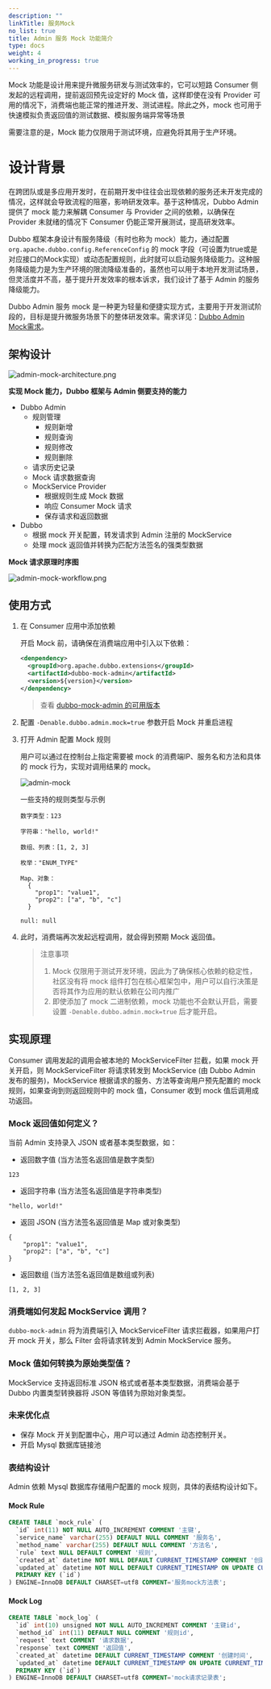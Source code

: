 ```yaml
---
description: ""
linkTitle: 服务Mock
no_list: true
title: Admin 服务 Mock 功能简介
type: docs
weight: 4
working_in_progress: true
---
```


Mock 功能是设计用来提升微服务研发与测试效率的，它可以短路 Consumer 侧发起的远程调用，提前返回预先设定好的 Mock 值，这样即使在没有 Provider 可用的情况下，消费端也能正常的推进开发、测试进程。除此之外，mock 也可用于快速模拟负责返回值的测试数据、模拟服务端异常等场景

需要注意的是，Mock 能力仅限用于测试环境，应避免将其用于生产环境。

# 设计背景
在跨团队或是多应用开发时，在前期开发中往往会出现依赖的服务还未开发完成的情况，这样就会导致流程的阻塞，影响研发效率。基于这种情况，Dubbo Admin 提供了 mock 能力来解耦 Consumer 与 Provider 之间的依赖，以确保在 Provider 未就绪的情况下 Consumer 仍能正常开展测试，提高研发效率。

Dubbo 框架本身设计有服务降级（有时也称为 mock）能力，通过配置 `org.apache.dubbo.config.ReferenceConfig` 的 mock 字段（可设置为true或是对应接口的Mock实现）或动态配置规则，此时就可以启动服务降级能力。这种服务降级能力是为生产环境的限流降级准备的，虽然也可以用于本地开发测试场景，但灵活度并不高，基于提升开发效率的根本诉求，我们设计了基于 Admin 的服务降级能力。

Dubbo Admin 服务 mock 是一种更为轻量和便捷实现方式，主要用于开发测试阶段的，目标是提升微服务场景下的整体研发效率。需求详见：[Dubbo Admin Mock需求](https://github.com/apache/dubbo-admin/issues/757)。

## 架构设计

![admin-mock-architecture.png](/imgs/v3/reference/admin/console/mock-architecture.png)

**实现 Mock 能力，Dubbo 框架与 Admin 侧要支持的能力**

* Dubbo Admin
    * 规则管理
        * 规则新增
        * 规则查询
        * 规则修改
        * 规则删除
    * 请求历史记录
    * Mock 请求数据查询
    * MockService Provider
        * 根据规则生成 Mock 数据
        * 响应 Consumer Mock 请求
        * 保存请求和返回数据
* Dubbo
    * 根据 mock 开关配置，转发请求到 Admin 注册的 MockService
    * 处理 mock 返回值并转换为匹配方法签名的强类型数据

**Mock 请求原理时序图**

![admin-mock-workflow.png](/imgs/v3/reference/admin/console/mock-workflow.png)

## 使用方式

1. 在 Consumer 应用中添加依赖

    开启 Mock 前，请确保在消费端应用中引入以下依赖：

    ```xml
    <denpendency>
      <groupId>org.apache.dubbo.extensions</groupId>
      <artifactId>dubbo-mock-admin</artifactId>
      <version>${version}</version>
    </denpendency>
    ```

    > 查看 [dubbo-mock-admin 的可用版本](/zh-cn/download/spi-extensions/)

2. 配置 `-Denable.dubbo.admin.mock=true` 参数开启 Mock 并重启进程
3. 打开 Admin 配置 Mock 规则

    用户可以通过在控制台上指定需要被 mock 的消费端IP、服务名和方法和具体的 mock 行为，实现对调用结果的 mock。

    ![admin-mock](/imgs/v3/reference/admin/console/mock-rule-screenshot.png)

    一些支持的规则类型与示例

    ```
    数字类型：123

    字符串："hello, world!"

    数组、列表：[1, 2, 3]

    枚举："ENUM_TYPE"

    Map、对象：
      {
        "prop1": "value1",
        "prop2": ["a", "b", "c"]
      }

    null: null
    ```

4. 此时，消费端再次发起远程调用，就会得到预期 Mock 返回值。

    > 注意事项
    > 1. Mock 仅限用于测试开发环境，因此为了确保核心依赖的稳定性，社区没有将 mock 组件打包在核心框架包中，用户可以自行决策是否将其作为应用的默认依赖在公司内推广
    > 2. 即使添加了 mock 二进制依赖，mock 功能也不会默认开启，需要设置 `-Denable.dubbo.admin.mock=true` 后才能开启。

## 实现原理

Consumer 调用发起的调用会被本地的 MockServiceFilter 拦截，如果 mock 开关开启，则 MockServiceFilter 将请求转发到 MockService (由 Dubbo Admin 发布的服务)，MockService 根据请求的服务、方法等查询用户预先配置的 mock 规则，如果查询到则返回规则中的 mock 值，Consumer 收到 mock 值后调用成功返回。

### Mock 返回值如何定义？

当前 Admin 支持录入 JSON 或者基本类型数据，如：

* 返回数字值 (当方法签名返回值是数字类型)

```
123
```

* 返回字符串 (当方法签名返回值是字符串类型)
```
"hello, world!"
```

* 返回 JSON (当方法签名返回值是 Map 或对象类型)
```
{
    "prop1": "value1",
    "prop2": ["a", "b", "c"]
}
```

* 返回数组 (当方法签名返回值是数组或列表)
```
[1, 2, 3]
```

### 消费端如何发起 MockService 调用？

`dubbo-mock-admin` 将为消费端引入 MockServiceFilter 请求拦截器，如果用户打开 mock 开关，那么 Filter 会将请求转发到 Admin MockService 服务。

### Mock 值如何转换为原始类型值？

MockService 支持返回标准 JSON 格式或者基本类型数据，消费端会基于 Dubbo 内置类型转换器将 JSON 等值转为原始对象类型。

### 未来优化点
* 保存 Mock 开关到配置中心，用户可以通过 Admin 动态控制开关。
* 开启 Mysql 数据库链接池

### 表结构设计
Admin 依赖 Mysql 数据库存储用户配置的 mock 规则，具体的表结构设计如下。

#### Mock Rule

```sql
CREATE TABLE `mock_rule` (
  `id` int(11) NOT NULL AUTO_INCREMENT COMMENT '主键',
  `service_name` varchar(255) DEFAULT NULL COMMENT '服务名',
  `method_name` varchar(255) DEFAULT NULL COMMENT '方法名',
  `rule` text NULL DEFAULT COMMENT '规则',
  `created_at` datetime NOT NULL DEFAULT CURRENT_TIMESTAMP COMMENT '创建时间',
  `updated_at` datetime NOT NULL DEFAULT CURRENT_TIMESTAMP ON UPDATE CURRENT_TIMESTAMP COMMENT '更新时间',
  PRIMARY KEY (`id`)
) ENGINE=InnoDB DEFAULT CHARSET=utf8 COMMENT='服务mock方法表';
```
#### Mock Log

```sql
CREATE TABLE `mock_log` (
  `id` int(10) unsigned NOT NULL AUTO_INCREMENT COMMENT '主键id',
  `method_id` int(11) DEFAULT NULL COMMENT '规则id',
  `request` text COMMENT '请求数据',
  `response` text COMMENT '返回值',
  `created_at` datetime DEFAULT CURRENT_TIMESTAMP COMMENT '创建时间',
  `updated_at` datetime DEFAULT CURRENT_TIMESTAMP ON UPDATE CURRENT_TIMESTAMP COMMENT '更新时间',
  PRIMARY KEY (`id`)
) ENGINE=InnoDB DEFAULT CHARSET=utf8 COMMENT='mock请求记录表';
```




